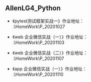 ## AllenLG4_Python
- 《pytest测试框架实战一》作业地址：
<br>.\HomeWork\P_20201027<br/>     

- 《web 企业微信实战（一）》作业地址：
<br>.\HomeWork\P_20201103<br/>

- 《web 企业微信实战（二）》作业地址：
<br>.\HomeWork\P_20201107<br/>

- 《app 企业微信实战（一）》作业地址：
<br>.\HomeWork\P_20201110<br/>